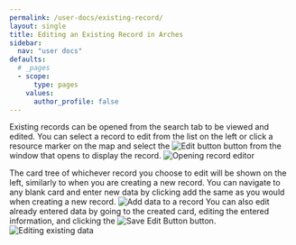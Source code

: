 ```yaml
---
permalink: /user-docs/existing-record/
layout: single
title: Editing an Existing Record in Arches
sidebar:
  nav: "user docs"
defaults:
  # _pages
  - scope:
      type: pages
    values:
      author_profile: false
---
```


Existing records can be opened from the search tab to be viewed and edited. You can select a record to edit from the list on the left or click a resource marker on the map and select the ![Edit button]({{site.url}}/assets/images/editButton.png) button from the window that opens to display the record.
![Opening record editor]({{site.url}}/assets/images/editRecordAnnotated.png)

The card tree of whichever record you choose to edit will be shown on the left, similarly to when you are creating a new record. You can navigate to any blank card and enter new data by clicking add the same as you would when creating a new record.
![Add data to a record]({{site.url}}/assets/GIFs/recordEditAdd.gif)
You can also edit already entered data by going to the created card, editing the entered information, and clicking the ![Save Edit Button]({{site.url}}/assets/images/saveEditButton.PNG) button.
![Editing existing data]({{site.url}}/assets/GIFs/recordEditEdit.gif)
